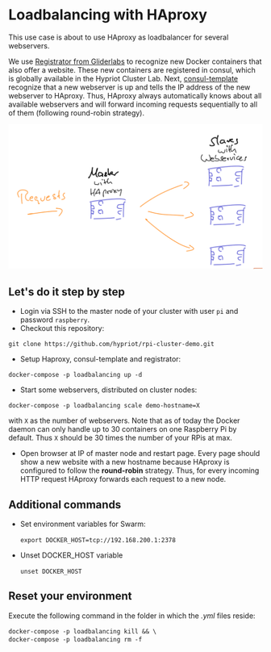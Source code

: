 Loadbalancing with HAproxy
==========================

This use case is about to use HAproxy as loadbalancer for several webservers.

We use [Registrator from Gliderlabs](https://github.com/gliderlabs/registrator) to recognize new Docker containers that also offer a website. These new containers are registered in consul, which is globally available in the Hypriot Cluster Lab. Next, [consul-template](https://github.com/hashicorp/consul-template) recognize that a new webserver is up and tells the IP address of the new webserver to HAproxy.
Thus, HAproxy always automatically knows about all available webservers and will forward incoming requests sequentially to all of them (following round-robin strategy).

![sketch](sketch_loadbalancer_demo.png)

Let's do it step by step
------------------------

- Login via SSH to the master node of your cluster with user `pi` and password `raspberry`.
- Checkout this repository:

```
git clone https://github.com/hypriot/rpi-cluster-demo.git
```

- Setup Haproxy, consul-template and registrator:

```
docker-compose -p loadbalancing up -d
```

- Start some webservers, distributed on cluster nodes:

```
docker-compose -p loadbalancing scale demo-hostname=X
```

with `X` as the number of webservers. Note that as of today the Docker daemon can only handle up to 30 containers on one Raspberry Pi by default. Thus `X` should be 30 times the number of your RPis at max.


- Open browser at IP of master node and restart page. Every page should show a new website with a new hostname because HAproxy is configured to follow the **round-robin** strategy. Thus, for every incoming HTTP request HAproxy forwards each request to a new node.


Additional commands
--------------------
- Set environment variables for Swarm:

  `export DOCKER_HOST=tcp://192.168.200.1:2378`

- Unset DOCKER_HOST variable

  `unset DOCKER_HOST`


Reset your environment
----------------------

Execute the following command in the folder in which the *.yml* files reside:
```
docker-compose -p loadbalancing kill && \
docker-compose -p loadbalancing rm -f 
```
